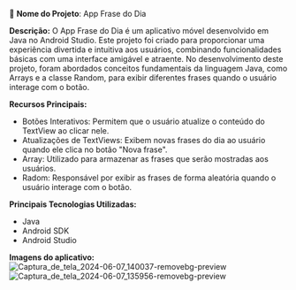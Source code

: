 📱 **Nome do Projeto**: App Frase do Dia

**Descrição:**
O App Frase do Dia é um aplicativo móvel desenvolvido em Java no Android Studio. Este projeto foi criado para proporcionar uma experiência divertida e intuitiva aos usuários, combinando 
funcionalidades básicas com uma interface amigável e atraente. No desenvolvimento deste projeto, foram abordados conceitos fundamentais da linguagem Java, como Arrays e a classe Random, 
para exibir diferentes frases quando o usuário interage com o botão.

**Recursos Principais:**
- Botões Interativos: Permitem que o usuário atualize o conteúdo do TextView ao clicar nele.
- Atualizações de TextViews: Exibem novas frases do dia ao usuário quando ele clica no botão "Nova frase".
- Array: Utilizado para armazenar as frases que serão mostradas aos usuários.
- Radom: Responsável por exibir as frases de forma aleatória quando o usuário interage com o botão.

**Principais Tecnologias Utilizadas:**
- Java
- Android SDK
- Android Studio

**Imagens do aplicativo:**
![Captura_de_tela_2024-06-07_140037-removebg-preview](https://github.com/celiosoares996/App-Frase-Do-Dia/assets/106351374/79fda340-4374-462d-b415-a107cd4806e0) ![Captura_de_tela_2024-06-07_135956-removebg-preview](https://github.com/celiosoares996/App-Frase-Do-Dia/assets/106351374/6dee6445-eba7-4527-a457-f11570fefec9)



